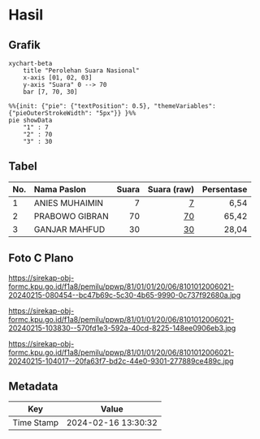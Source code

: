 # Hasil

## Grafik

```mermaid
xychart-beta
    title "Perolehan Suara Nasional"
    x-axis [01, 02, 03]
    y-axis "Suara" 0 --> 70
    bar [7, 70, 30]
```

```mermaid
%%{init: {"pie": {"textPosition": 0.5}, "themeVariables": {"pieOuterStrokeWidth": "5px"}} }%%
pie showData
    "1" : 7
    "2" : 70
    "3" : 30
```

## Tabel

| No. | Nama Paslon    | Suara | Suara (raw) | Persentase |
|:--- |:-------------- | -----:| -----------:| ----------:|
| 1   | ANIES MUHAIMIN | 7     | [7][p-1]    | 6,54       |
| 2   | PRABOWO GIBRAN | 70    | [70][p-2]   | 65,42      |
| 3   | GANJAR MAHFUD  | 30    | [30][p-3]   | 28,04      |


[p-1]: https://github.com/gigit-pemilu/pemilu-2024/blob/main/pilpres/hitung-suara/sub/81-maluku/sub/01-maluku-tengah/sub/01-amahai/sub/2006-haruru/sub/021-tps/sub/paslon-1.txt
[p-2]: https://github.com/gigit-pemilu/pemilu-2024/blob/main/pilpres/hitung-suara/sub/81-maluku/sub/01-maluku-tengah/sub/01-amahai/sub/2006-haruru/sub/021-tps/sub/paslon-2.txt
[p-3]: https://github.com/gigit-pemilu/pemilu-2024/blob/main/pilpres/hitung-suara/sub/81-maluku/sub/01-maluku-tengah/sub/01-amahai/sub/2006-haruru/sub/021-tps/sub/paslon-3.txt

## Foto C Plano

https://sirekap-obj-formc.kpu.go.id/f1a8/pemilu/ppwp/81/01/01/20/06/8101012006021-20240215-080454--bc47b69c-5c30-4b65-9990-0c737f92680a.jpg

https://sirekap-obj-formc.kpu.go.id/f1a8/pemilu/ppwp/81/01/01/20/06/8101012006021-20240215-103830--570fd1e3-592a-40cd-8225-148ee0906eb3.jpg

https://sirekap-obj-formc.kpu.go.id/f1a8/pemilu/ppwp/81/01/01/20/06/8101012006021-20240215-104017--20fa63f7-bd2c-44e0-9301-277889ce489c.jpg


## Metadata

| Key        | Value               |
| ---------- | ------------------- |
| Time Stamp | 2024-02-16 13:30:32 |



